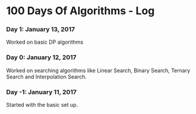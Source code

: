 # 100 Days Of Algorithms - Log

### Day 1: January 13, 2017
Worked on basic DP algorithms

### Day 0: January 12, 2017
Worked on searching algorithms like Linear Search, Binary Search, Ternary Search and Interpolation Search.

### Day -1: January 11, 2017
Started with the basic set up.